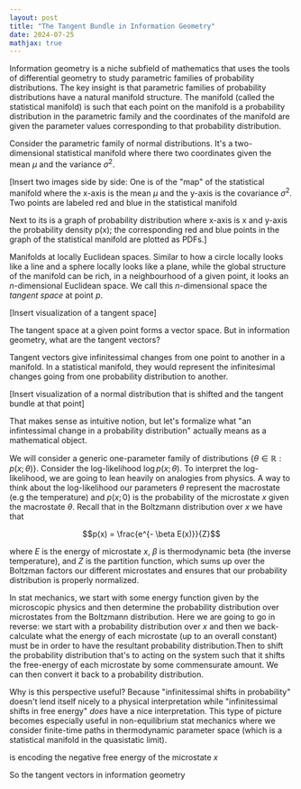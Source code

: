 ```yaml
---
layout: post
title: "The Tangent Bundle in Information Geometry"
date: 2024-07-25
mathjax: true
---
```


Information geometry is a niche subfield of mathematics that uses the tools of differential geometry to study parametric families of probability distributions. The key insight is that parametric families of probability distributions have a natural manifold structure. The manifold (called the statistical manifold) is such that each point on the manifold is a probability distribution in the parametric family and the coordinates of the manifold are given the parameter values corresponding to that probability distribution.

Consider the parametric family of normal distributions. It's a two-dimensional statistical manifold where there two coordinates given the mean $\mu$ and the variance $\sigma^2$.

[Insert two images side by side: One is of the "map" of the statistical manifold where the x-axis is the mean $\mu$ and the y-axis is the covariance $\sigma^2$. Two points are labeled red and blue in the statistical manifold

Next to its is a graph of probability distribution where x-axis is x and y-axis the probability density p(x); the corresponding red and blue points in the graph of the statistical manifold are plotted as PDFs.]

Manifolds at locally Euclidean spaces. Similar to how a circle locally looks like a line and a sphere locally looks like a plane, while the global structure of the manifold can be rich, in a neighbourhood of a given point, it looks an $n$-dimensional Euclidean space. We call this $n$-dimensional space the *tangent space* at point $p$.

[Insert visualization of a tangent space]

The tangent space at a given point forms a vector space. But in information geometry, what are the tangent vectors?

Tangent vectors give infinitessimal changes from one point to another in a manifold. In a statistical manifold, they would represent the infinitesimal changes going from one probability distribution to another. 

[Insert visualization of a normal distribution that is shifted and the tangent bundle at that point]

That makes sense as intuitive notion, but let's formalize what "an infintessimal change in a probability distribution" actually means as a mathematical object.

We will consider a generic one-parameter family of distributions $\{\theta \in \mathbb{R}: p(x; \theta) \}$. Consider the log-likelihood $\log p(x; \theta)$. To interpret the log-likelihood, we are going to lean heavily on analogies from physics. A way to think about the log-likelihood our parameters $\theta$ represent the macrostate (e.g the temperature) and $p(x;0)$ is the probability of the microstate $x$ given the macrostate $\theta$. Recall that in the Boltzmann distribution over $x$ we have that

$$p(x) = \frac{e^{- \beta E(x)}}{Z}$$

where $E$ is the energy of microstate $x$, $\beta$ is thermodynamic beta (the inverse temperature), and $Z$ is the partition function, which sums up over the Boltzman factors our different microstates and ensures that our probability distribution is properly normalized.

In stat mechanics, we start with some energy function given by the microscopic physics and then determine the probability distribution over microstates from the Boltzmann distribution. Here we are going to go in reverse: we start with a probability distribution over $x$ and then we back-calculate what the energy  of each microstate (up to an overall constant) must be in order to have the resultant probability distribution.Then to shift the probability distribution that's to acting on the system such that it shifts the free-energy of each microstate by some commensurate amount. We can then convert it back to a probability distribution.

Why is this perspective useful? Because "infinitessimal shifts in probability" doesn't lend itself nicely to a physical interpretation while "infinitessimal shifts in free energy" *does* have a nice interpretation. This type of picture becomes especially useful in non-equilibrium stat mechanics where we consider finite-time paths in thermodynamic parameter space (which is a statistical manifold in the quasistatic limit).

is encoding the negative free energy of the microstate $x$

So the tangent vectors in information geometry